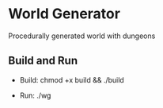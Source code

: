 # World Generator

Procedurally generated world with dungeons

## Build and Run

* Build: chmod +x build && ./build

* Run: ./wg

